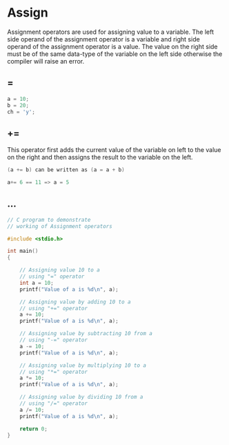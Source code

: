 # Assign

Assignment operators are used for assigning value to a variable. The left side operand of the assignment operator is a variable and right side operand of the assignment operator is a value. The value on the right side must be of the same data-type of the variable on the left side otherwise the compiler will raise an error.

## =
```C
a = 10;
b = 20;
ch = 'y';


```

## +=
This operator first adds the current value of the variable on left to the value on the right and then assigns the result to the variable on the left.

```C
(a += b) can be written as (a = a + b)

a+= 6 == 11 => a = 5
```

## ...


```C
// C program to demonstrate
// working of Assignment operators

#include <stdio.h>

int main()
{

    // Assigning value 10 to a
    // using "=" operator
    int a = 10;
    printf("Value of a is %d\n", a);

    // Assigning value by adding 10 to a
    // using "+=" operator
    a += 10;
    printf("Value of a is %d\n", a);

    // Assigning value by subtracting 10 from a
    // using "-=" operator
    a -= 10;
    printf("Value of a is %d\n", a);

    // Assigning value by multiplying 10 to a
    // using "*=" operator
    a *= 10;
    printf("Value of a is %d\n", a);

    // Assigning value by dividing 10 from a
    // using "/=" operator
    a /= 10;
    printf("Value of a is %d\n", a);

    return 0;
}


```